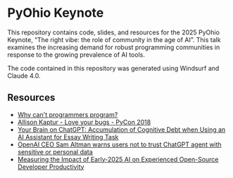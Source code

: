 # PyOhio Keynote
This repository contains code, slides, and resources for the 2025 PyOhio Keynote, “The right vibe: the role of community in the age of AI”. This talk examines the increasing demand for robust programming communities in response to the growing prevalence of AI tools.  

The code contained in this repository was generated using Windsurf and Claude 4.0.

## Resources
- [Why can't programmers program?](https://blog.codinghorror.com/why-cant-programmers-program/)
- [Allison Kaptur - Love your bugs - PyCon 2018](https://www.youtube.com/watch?v=HuuYwUxM-ZY)
- [Your Brain on ChatGPT: Accumulation of Cognitive Debt when Using an AI Assistant for Essay Writing Task](https://www.media.mit.edu/publications/your-brain-on-chatgpt/)
- [OpenAI CEO Sam Altman warns users not to trust ChatGPT agent with sensitive or personal data](https://the-decoder.com/openai-ceo-sam-altman-warns-users-not-to-trust-chatgpt-agent-with-sensitive-or-personal-data/)
- [Measuring the Impact of Early-2025 AI on Experienced Open-Source Developer Productivity](https://metr.org/blog/2025-07-10-early-2025-ai-experienced-os-dev-study/)